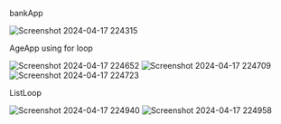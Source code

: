 bankApp

![Screenshot 2024-04-17 224315](https://github.com/Anuragroyan/Kotlin_Tutorial/assets/38952781/6165464d-c8a4-41b4-ab22-85c20087bcde)

AgeApp using for loop

![Screenshot 2024-04-17 224652](https://github.com/Anuragroyan/Kotlin_Tutorial/assets/38952781/6cb6e4cb-915f-479d-a555-17c15896d5ff)
![Screenshot 2024-04-17 224709](https://github.com/Anuragroyan/Kotlin_Tutorial/assets/38952781/69d0c617-9cb3-4c2b-9af9-ba3fa1f1dca8)
![Screenshot 2024-04-17 224723](https://github.com/Anuragroyan/Kotlin_Tutorial/assets/38952781/a5317b95-0790-4d3b-b282-aeb4419d416e)

ListLoop

![Screenshot 2024-04-17 224940](https://github.com/Anuragroyan/Kotlin_Tutorial/assets/38952781/b958f869-df3e-43de-9420-f0264e763106)
![Screenshot 2024-04-17 224958](https://github.com/Anuragroyan/Kotlin_Tutorial/assets/38952781/807987d0-b689-486f-b0c6-b1ae65770fe4)
